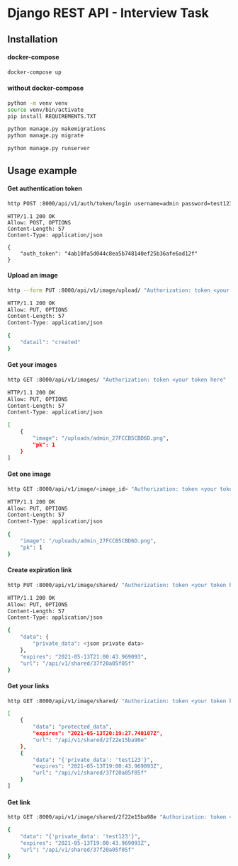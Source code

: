# Django REST API - Interview Task

## Installation

#### docker-compose

```sh
docker-compose up
```

#### without docker-compose

```sh
python -m venv venv
source venv/bin/activate
pip install REQUIREMENTS.TXT

python manage.py makemigrations
python manage.py migrate

python manage.py runserver

```

## Usage example

#### Get authentication token

```sh
http POST :8000/api/v1/auth/token/login username=admin password=test123
```

```
HTTP/1.1 200 OK
Allow: POST, OPTIONS
Content-Length: 57
Content-Type: application/json

{
    "auth_token": "4ab10fa5d044c8ea5b748140ef25b36afe6ad12f"
}

```

#### Upload an image

```sh
http --form PUT :8000/api/v1/image/upload/ "Authorization: token <your token here>" format="jpg" file@path/to/file.png
```

```sh
HTTP/1.1 200 OK
Allow: PUT, OPTIONS
Content-Length: 57
Content-Type: application/json

{
    "datail": "created"
}

```

#### Get your images

```sh
http GET :8000/api/v1/images/ "Authorization: token <your token here"
```

```sh
HTTP/1.1 200 OK
Allow: PUT, OPTIONS
Content-Length: 57
Content-Type: application/json

[
    {
        "image": "/uploads/admin_27FCCB5CBD6D.png",
        "pk": 1
    }
]

```


#### Get one image

```sh
http GET :8000/api/v1/image/<image_id> "Authorization: token <your token here"
```

```sh
HTTP/1.1 200 OK
Allow: PUT, OPTIONS
Content-Length: 57
Content-Type: application/json

{
    "image": "/uploads/admin_27FCCB5CBD6D.png",
    "pk": 1
}

```

#### Create expiration link

```sh
http PUT :8000/api/v1/image/shared/ "Authorization: token <your token here>" expires=500 protected_data=test1234
```

```sh
HTTP/1.1 200 OK
Allow: PUT, OPTIONS
Content-Length: 57
Content-Type: application/json

{
    "data": {
        "private_data": <json private data>
    },
    "expires": "2021-05-13T21:00:43.969093",
    "url": "/api/v1/shared/37f20a05f05f"
}
```

#### Get your links

```sh
http GET :8000/api/v1/image/shared/ "Authorization: token <your token here>" expires=500 protected_data=test1234
```

```sh
[
    {
        "data": "protected_data",
        "expires": "2021-05-13T20:19:27.740107Z",
        "url": "/api/v1/shared/2f22e15ba98e"
    },
    {
        "data": "{'private_data': 'test123'}",
        "expires": "2021-05-13T19:00:43.969093Z",
        "url": "/api/v1/shared/37f20a05f05f"
    }
]
```

#### Get link

```sh
http GET :8000/api/v1/image/shared/2f22e15ba98e "Authorization: token <your token here>"
```

```sh
{
    "data": "{'private_data': 'test123'}",
    "expires": "2021-05-13T19:00:43.969093Z",
    "url": "/api/v1/shared/37f20a05f05f"
}
```
